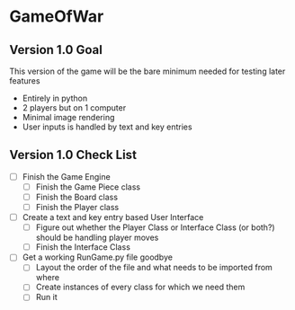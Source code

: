 # GameOfWar

## Version 1.0 Goal
This version of the game will be the bare minimum needed for testing later features
-  Entirely in python
- 2 players but on 1 computer
-  Minimal image rendering
- User inputs is handled by text and key entries

## Version 1.0 Check List
- [ ] Finish the Game Engine
  - [ ] Finish the Game Piece class
  - [ ] Finish the Board class
  - [ ] Finish the Player class
- [ ] Create a text and key entry based User Interface
  - [ ] Figure out whether the Player Class or Interface Class (or both?) should be handling player moves
  - [ ] Finish the Interface Class
- [ ] Get a working RunGame.py file goodbye
  - [ ] Layout the order of the file and what needs to be imported from where
  - [ ] Create instances of every class for which we need them
  - [ ] Run it
